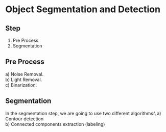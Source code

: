 # Object Segmentation and Detection

## Step 
1. Pre Process
2. Segmentation

## Pre Process
a) Noise Removal.\
b) Light Removal.\
c) Binarization.

## Segmentation
In the segmentation step, we are going to use two different algorithms:\ 
a) Contour detection\
b) Connected components extraction (labeling) 
